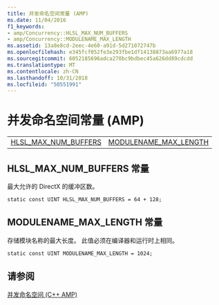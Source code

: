```yaml
---
title: 并发命名空间常量 (AMP)
ms.date: 11/04/2016
f1_keywords:
- amp/Concurrency::HLSL_MAX_NUM_BUFFERS
- amp/Concurrency::MODULENAME_MAX_LENGTH
ms.assetid: 13a8e8cd-2eec-4e60-a91d-5d271072747b
ms.openlocfilehash: e345fcf052fe3e293fbe1df14138873aa6977a18
ms.sourcegitcommit: 6052185696adca270bc9bdbec45a626dd89cdcdd
ms.translationtype: MT
ms.contentlocale: zh-CN
ms.lasthandoff: 10/31/2018
ms.locfileid: "50551991"
---
```

# <a name="concurrency-namespace-constants-amp"></a>并发命名空间常量 (AMP)

|||
|-|-|
|[HLSL_MAX_NUM_BUFFERS](#hlsl_max_num_buffers)|[MODULENAME_MAX_LENGTH](#modulename_max_length)|

##  <a name="hlsl_max_num_buffers"></a>  HLSL_MAX_NUM_BUFFERS 常量

最大允许的 DirectX 的缓冲区数。

```
static const UINT HLSL_MAX_NUM_BUFFERS = 64 + 128;
```

##  <a name="modulename_max_length"></a>  MODULENAME_MAX_LENGTH 常量

存储模块名称的最大长度。 此值必须在编译器和运行时上相同。

```
static const UINT MODULENAME_MAX_LENGTH = 1024;
```

## <a name="see-also"></a>请参阅

[并发命名空间 (C++ AMP)](concurrency-namespace-cpp-amp.md)
